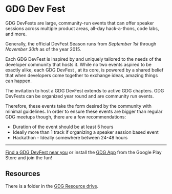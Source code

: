 # GDG Dev Fest

GDG DevFests are large, community-run events that can offer speaker sessions across multiple product areas, all-day hack-a-thons, code labs, and more. 

Generally, the official DevFest Season runs from *September 1st* through *November 30th* as of the year 2015.

Each GDG DevFest is inspired by and uniquely tailored to the needs of the developer community that hosts it. While no two events aspired to be exactly alike, each GDG DevFest , at its core, is powered by a shared belief that when developers come together to exchange ideas, amazing things can happen.

The invitation to host a GDG DevFest extends to active GDG chapters. GDG DevFests can be organized year round and are community run events. 

Therefore, these events take the form desired by the community with minimal guidelines. 
In order to ensure these events are bigger than regular GDG meetups though, there are a few recommendations:

- Duration of the event should be at least 5 hours
- Ideally more than 1 track if organizing a speaker session based event
- Hackathon - Ideally somewhere between 24-48 hours

***

[Find a GDG DevFest near you](http://devfest.gdgroups.org/) or install the [GDG App](https://play.google.com/store/apps/details?id=org.gdg.frisbee.android) from the Google Play Store and join the fun!

## Resources
There is a folder in the [GDG Resource drive](https://drive.google.com/drive/folders/0B06g43ltjGbwdEZ2RFpNWmdiOHM).

